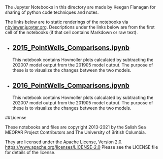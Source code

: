 The Jupyter Notebooks in this directory are made by Keegan Flanagan
for sharing of python code techniques and notes.

The links below are to static renderings of the notebooks via
[nbviewer.jupyter.org](https://nbviewer.jupyter.org/).
Descriptions under the links below are from the first cell of the notebooks
(if that cell contains Markdown or raw text).

* ## [2015_PointWells_Comparisons.ipynb](https://nbviewer.jupyter.org/github/SalishSeaCast/analysis-keegan/blob/master/notebooks/Evaluations/Continuous_Timeseries/All_Depths_ORCA/PointWells/201905_202007_comparison/2015_PointWells_Comparisons.ipynb)  
    
    This notebook contains Hovmoller plots calculated by subtracting the 202007 model output from the 201905 model output. The purpose of these is to visualize the changes between the two models. 

* ## [2016_PointWells_Comparisons.ipynb](https://nbviewer.jupyter.org/github/SalishSeaCast/analysis-keegan/blob/master/notebooks/Evaluations/Continuous_Timeseries/All_Depths_ORCA/PointWells/201905_202007_comparison/2016_PointWells_Comparisons.ipynb)  
    
    This notebook contains Hovmoller plots calculated by subtracting the 202007 model output from the 201905 model output. The purpose of these is to visualize the changes between the two models. 


##License

These notebooks and files are copyright 2013-2021
by the Salish Sea MEOPAR Project Contributors
and The University of British Columbia.

They are licensed under the Apache License, Version 2.0.
https://www.apache.org/licenses/LICENSE-2.0
Please see the LICENSE file for details of the license.
